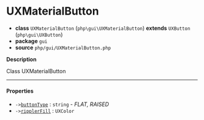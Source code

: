 # UXMaterialButton

- **class** `UXMaterialButton` (`php\gui\UXMaterialButton`) **extends** `UXButton` (`php\gui\UXButton`)
- **package** `gui`
- **source** `php/gui/UXMaterialButton.php`

**Description**

Class UXMaterialButton

---

#### Properties

- `->`[`buttonType`](#prop-buttontype) : `string` - _FLAT, RAISED_
- `->`[`ripplerFill`](#prop-ripplerfill) : `UXColor`